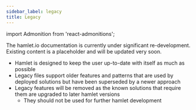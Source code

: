 ```yaml
---
sidebar_label: legacy
title: Legacy
---
```

import Admonition from 'react-admonitions';

<Admonition type="warning" title="Under Construction">
The hamlet.io documentation is currently under significant re-development. Existing content is a placeholder and will be updated very soon.
</Admonition>

* Hamlet is designed to keep the user up-to-date with itself as much as possible
* Legacy files support older features and patterns that are used by deployed solutions but have been superseded by a newer approach
* Legacy features will be removed as the known solutions that require them are upgraded to later hamlet versions
	* They should not be used for further hamlet development 